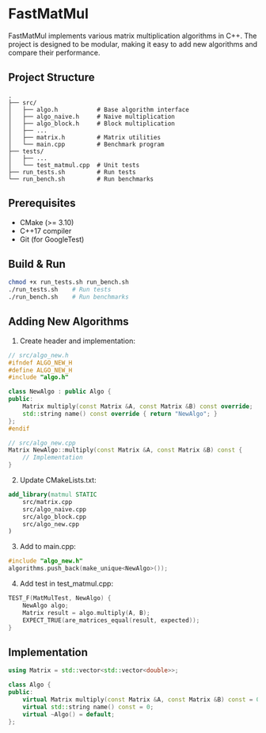 # FastMatMul
FastMatMul implements various matrix multiplication algorithms in C++. The project is designed to be modular, making it easy to add new algorithms and compare their performance.

## Project Structure
```
.
├── src/
│   ├── algo.h           # Base algorithm interface
│   ├── algo_naive.h     # Naive multiplication
│   ├── algo_block.h     # Block multiplication
│   ├── ...
│   ├── matrix.h         # Matrix utilities
│   └── main.cpp         # Benchmark program
├── tests/
│   ├── ...
│   └── test_matmul.cpp  # Unit tests
├── run_tests.sh         # Run tests
└── run_bench.sh         # Run benchmarks
```

## Prerequisites
- CMake (>= 3.10)
- C++17 compiler
- Git (for GoogleTest)

## Build & Run
```bash
chmod +x run_tests.sh run_bench.sh
./run_tests.sh    # Run tests
./run_bench.sh    # Run benchmarks
```

## Adding New Algorithms
1. Create header and implementation:
```cpp
// src/algo_new.h
#ifndef ALGO_NEW_H
#define ALGO_NEW_H
#include "algo.h"

class NewAlgo : public Algo {
public:
    Matrix multiply(const Matrix &A, const Matrix &B) const override;
    std::string name() const override { return "NewAlgo"; }
};
#endif

// src/algo_new.cpp
Matrix NewAlgo::multiply(const Matrix &A, const Matrix &B) const {
    // Implementation
}
```

2. Update CMakeLists.txt:
```cmake
add_library(matmul STATIC
    src/matrix.cpp
    src/algo_naive.cpp
    src/algo_block.cpp
    src/algo_new.cpp
)
```

3. Add to main.cpp:
```cpp
#include "algo_new.h"
algorithms.push_back(make_unique<NewAlgo>());
```

4. Add test in test_matmul.cpp:
```cpp
TEST_F(MatMulTest, NewAlgo) {
    NewAlgo algo;
    Matrix result = algo.multiply(A, B);
    EXPECT_TRUE(are_matrices_equal(result, expected));
}
```

## Implementation
```cpp
using Matrix = std::vector<std::vector<double>>;

class Algo {
public:
    virtual Matrix multiply(const Matrix &A, const Matrix &B) const = 0;
    virtual std::string name() const = 0;
    virtual ~Algo() = default;
};
```
